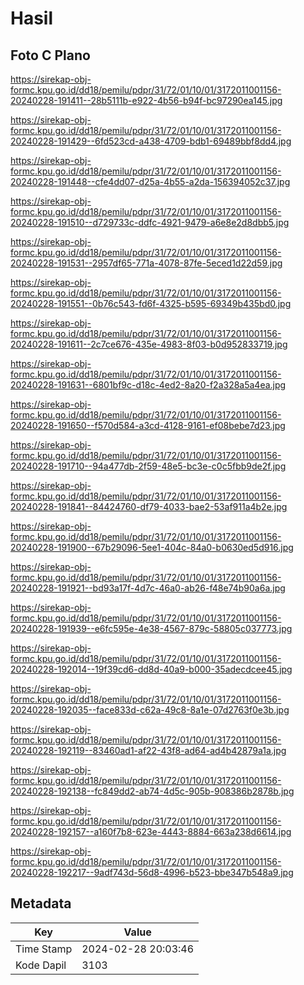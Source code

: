 # Hasil

## Foto C Plano

https://sirekap-obj-formc.kpu.go.id/dd18/pemilu/pdpr/31/72/01/10/01/3172011001156-20240228-191411--28b5111b-e922-4b56-b94f-bc97290ea145.jpg

https://sirekap-obj-formc.kpu.go.id/dd18/pemilu/pdpr/31/72/01/10/01/3172011001156-20240228-191429--6fd523cd-a438-4709-bdb1-69489bbf8dd4.jpg

https://sirekap-obj-formc.kpu.go.id/dd18/pemilu/pdpr/31/72/01/10/01/3172011001156-20240228-191448--cfe4dd07-d25a-4b55-a2da-156394052c37.jpg

https://sirekap-obj-formc.kpu.go.id/dd18/pemilu/pdpr/31/72/01/10/01/3172011001156-20240228-191510--d729733c-ddfc-4921-9479-a6e8e2d8dbb5.jpg

https://sirekap-obj-formc.kpu.go.id/dd18/pemilu/pdpr/31/72/01/10/01/3172011001156-20240228-191531--2957df65-771a-4078-87fe-5eced1d22d59.jpg

https://sirekap-obj-formc.kpu.go.id/dd18/pemilu/pdpr/31/72/01/10/01/3172011001156-20240228-191551--0b76c543-fd6f-4325-b595-69349b435bd0.jpg

https://sirekap-obj-formc.kpu.go.id/dd18/pemilu/pdpr/31/72/01/10/01/3172011001156-20240228-191611--2c7ce676-435e-4983-8f03-b0d952833719.jpg

https://sirekap-obj-formc.kpu.go.id/dd18/pemilu/pdpr/31/72/01/10/01/3172011001156-20240228-191631--6801bf9c-d18c-4ed2-8a20-f2a328a5a4ea.jpg

https://sirekap-obj-formc.kpu.go.id/dd18/pemilu/pdpr/31/72/01/10/01/3172011001156-20240228-191650--f570d584-a3cd-4128-9161-ef08bebe7d23.jpg

https://sirekap-obj-formc.kpu.go.id/dd18/pemilu/pdpr/31/72/01/10/01/3172011001156-20240228-191710--94a477db-2f59-48e5-bc3e-c0c5fbb9de2f.jpg

https://sirekap-obj-formc.kpu.go.id/dd18/pemilu/pdpr/31/72/01/10/01/3172011001156-20240228-191841--84424760-df79-4033-bae2-53af911a4b2e.jpg

https://sirekap-obj-formc.kpu.go.id/dd18/pemilu/pdpr/31/72/01/10/01/3172011001156-20240228-191900--67b29096-5ee1-404c-84a0-b0630ed5d916.jpg

https://sirekap-obj-formc.kpu.go.id/dd18/pemilu/pdpr/31/72/01/10/01/3172011001156-20240228-191921--bd93a17f-4d7c-46a0-ab26-f48e74b90a6a.jpg

https://sirekap-obj-formc.kpu.go.id/dd18/pemilu/pdpr/31/72/01/10/01/3172011001156-20240228-191939--e6fc595e-4e38-4567-879c-58805c037773.jpg

https://sirekap-obj-formc.kpu.go.id/dd18/pemilu/pdpr/31/72/01/10/01/3172011001156-20240228-192014--19f39cd6-dd8d-40a9-b000-35adecdcee45.jpg

https://sirekap-obj-formc.kpu.go.id/dd18/pemilu/pdpr/31/72/01/10/01/3172011001156-20240228-192035--face833d-c62a-49c8-8a1e-07d2763f0e3b.jpg

https://sirekap-obj-formc.kpu.go.id/dd18/pemilu/pdpr/31/72/01/10/01/3172011001156-20240228-192119--83460ad1-af22-43f8-ad64-ad4b42879a1a.jpg

https://sirekap-obj-formc.kpu.go.id/dd18/pemilu/pdpr/31/72/01/10/01/3172011001156-20240228-192138--fc849dd2-ab74-4d5c-905b-908386b2878b.jpg

https://sirekap-obj-formc.kpu.go.id/dd18/pemilu/pdpr/31/72/01/10/01/3172011001156-20240228-192157--a160f7b8-623e-4443-8884-663a238d6614.jpg

https://sirekap-obj-formc.kpu.go.id/dd18/pemilu/pdpr/31/72/01/10/01/3172011001156-20240228-192217--9adf743d-56d8-4996-b523-bbe347b548a9.jpg


## Metadata

| Key        | Value               |
| ---------- | ------------------- |
| Time Stamp | 2024-02-28 20:03:46 |
| Kode Dapil | 3103                |



